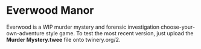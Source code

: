 # Everwood Manor
Everwood is a WIP murder mystery and forensic investigation choose-your-own-adventure style game. To test the most recent version, just upload the **Murder Mystery.twee** file onto twinery.org/2.
